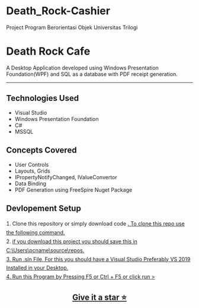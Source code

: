 # Death_Rock-Cashier
Project Program Berorientasi Objek Universitas Trilogi
<h1>Death Rock Cafe</h1>
<p>A Desktop Application developed using Windows Presentation Foundation(WPF) and SQL as a database with PDF receipt generation.</p>
<hr />

<h2>Technologies Used</h2>
<ul>
    <li>Visual Studio</li>
    <li>Windows Presentation Foundation</li>
    <li>C#</li>
    <li>MSSQL</li>
</ul>

<h2>Concepts Covered</h2>
<ul>
    <li>User Controls</li>
    <li>Layouts, Grids</li>
    <li>IPropertyNotifyChanged, IValueConvertor</li>
    <li>Data Binding</li>
    <li>PDF Generation using FreeSpire Nuget Package</li>
</ul>

<h2>Devlopement Setup</h2>
<ol style="list-style-position:inside; padding-left:0px;line-height:1.7;">
<li> Clone this repository or simply download code <a href="https://github.com/G-Vengeance/Death_Rock-Cashier.git">. To clone this repo use the following command.
<li> if you download this project you should save this in C:\Users\pcname\source\repos.
<br />
    
</li>
<li>Run .sln File, For this you should have a Visual Studio Preferably VS 2019 Installed in your Desktop.</li>
<li>Run this Program by Pressing F5 or Ctrl + F5 or click run > </li>
</ol>
<h2 style="text-align:center;">Give it a star ⭐

